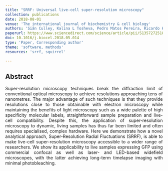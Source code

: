 ```yaml
---
title: "SRRF: Universal live-cell super-resolution microscopy"
collection: publications
date: 2018-08-01
venue: 'The international journal of biochemistry & cell biology'
authors: 'Siân Culley, Kalina L Tosheva, Pedro Matos Pereira, Ricardo Henriques'
paperurl: https://www.sciencedirect.com/science/article/pii/S1357272518301262
doi: 10.1016/j.biocel.2018.05.014
type: 'Paper, Corresponding author'
theme: 'software, methods'
resources: 'srrf, squirrel'

---
```


<h2> Abstract </h2>
<p align= "justify">
Super-resolution microscopy techniques break the diffraction limit of conventional optical microscopy to achieve resolutions approaching tens of nanometres. The major advantage of such techniques is that they provide resolutions close to those obtainable with electron microscopy while maintaining the benefits of light microscopy such as a wide palette of high specificity molecular labels, straightforward sample preparation and live-cell compatibility. Despite this, the application of super-resolution microscopy to dynamic, living samples has thus far been limited and often requires specialised, complex hardware. Here we demonstrate how a novel analytical approach, Super-Resolution Radial Fluctuations (SRRF), is able to make live-cell super-resolution microscopy accessible to a wider range of researchers. We show its applicability to live samples expressing GFP using commercial confocal as well as laser- and LED-based widefield microscopes, with the latter achieving long-term timelapse imaging with minimal photobleaching.
